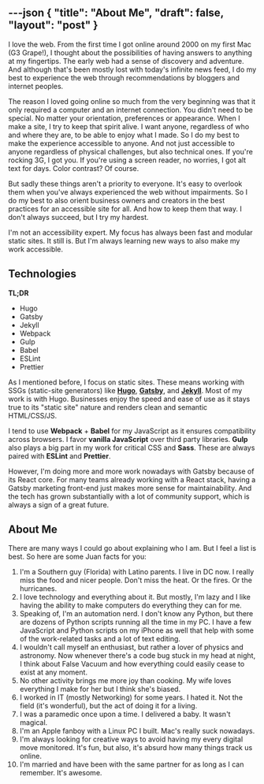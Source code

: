 ---json
{
  "title": "About Me",
  "draft": false,
  "layout": "post"
}
---

I love the web. From the first time I got online around 2000 on my first Mac (G3 Grape!), I thought about the possibilities of having answers to anything at my fingertips. The early web had a sense of discovery and adventure. And although that's been mostly lost with today's infinite news feed, I do my best to experience the web through recommendations by bloggers and internet peoples.

The reason I loved going online so much from the very beginning was that it only required a computer and an internet connection. You didn't need to be special. No matter your orientation, preferences or appearance. When I make a site, I try to keep that spirit alive. I want anyone, regardless of who and where they are, to be able to enjoy what I made. So I do my best to make the experience accessible to anyone. And not just accessible to anyone regardless of physical challenges, but also technical ones. If you're rocking 3G, I got you. If you're using a screen reader, no worries, I got alt text for days. Color contrast? Of course.

But sadly these things aren't a priority to everyone. It's easy to overlook them when you've always experienced the web without impairments. So I do my best to also orient business owners and creators in the best practices for an accessible site for all. And how to keep them that way. I don't always succeed, but I try my hardest.

I'm not an accessibility expert. My focus has always been fast and modular static sites. It still is. But I'm always learning new ways to also make my work accessible.

## Technologies
**TL;DR**

- Hugo
- Gatsby
- Jekyll
- Webpack
- Gulp
- Babel
- ESLint
- Prettier

As I mentioned before, I focus on static sites. These means working with SSGs (static-site generators) like **[Hugo](https://gohugo.io)**, **[Gatsby](https://www.gatsbyjs.org)**, and **[Jekyll](https://jekyllrb.com)**. Most of my work is with Hugo. Businesses enjoy the speed and ease of use as it stays true to its "static site" nature and renders clean and semantic HTML/CSS/JS.

I tend to use **Webpack** + **Babel** for my JavaScript as it ensures compatibility across browsers. I favor **vanilla JavaScript** over third party libraries. **Gulp** also plays a big part in my work for critical CSS and **Sass**. These are always paired with **ESLint** and **Prettier**.

However, I'm doing more and more work nowadays with Gatsby because of its React core. For many teams already working with a React stack, having a Gatsby marketing front-end just makes more sense for maintainability. And the tech has grown substantially with a lot of community support, which is always a sign of a great future.

## About Me
There are many ways I could go about explaining who I am. But I feel a list is best. So here are some Juan facts for you:

1. I'm a Southern guy (Florida) with Latino parents. I live in DC now. I really miss the food and nicer people. Don't miss the heat. Or the fires. Or the hurricanes.
2. I love technology and everything about it. But mostly, I'm lazy and I like having the ability to make computers do everything they can for me.
3. Speaking of, I'm an automation nerd. I don't know any Python, but there are dozens of Python scripts running all the time in my PC. I have a few JavaScript and Python scripts on my iPhone as well that help with some of the work-related tasks and a lot of text editing.
4. I wouldn't call myself an enthusiast, but rather a lover of physics and astronomy. Now whenever there's a code bug stuck in my head at night, I think about False Vacuum and how everything could easily cease to exist at any moment.
5. No other activity brings me more joy than cooking. My wife loves everything I make for her but I think she's biased.
6. I worked in IT (mostly Networking) for some years. I hated it. Not the field (it's wonderful), but the act of doing it for a living.
7. I was a paramedic once upon a time. I delivered a baby. It wasn't magical.
8. I'm an Apple fanboy with a Linux PC I built. Mac's really suck nowadays.
9. I'm always looking for creative ways to avoid having my every digital move monitored. It's fun, but also, it's absurd how many things track us online.
10. I'm married and have been with the same partner for as long as I can remember. It's awesome.